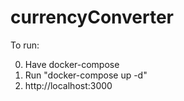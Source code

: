 # currencyConverter

To run:

0. Have docker-compose
1. Run "docker-compose up -d"
2. http://localhost:3000
